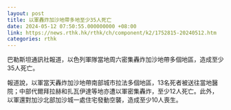 ```yaml
---
layout: post
title: 以軍轟炸加沙地帶多地至少35人死亡
date: 2024-05-12 07:50:55.000000000 +08:00
link: https://news.rthk.hk/rthk/ch/component/k2/1752815-20240512.htm
categories: rthk
---
```


巴勒斯坦通訊社報道，以色列軍隊當地周六密集轟炸加沙地帶多個地區，造成至少35人死亡。

報道說，以軍當天轟炸加沙地帶南部城市拉法多個地區，13名死者被送往當地醫院；中部代爾拜拉赫和扎瓦伊達等地亦遭以軍密集轟炸，至少12人死亡。此外，以軍還對加沙北部加沙城一處住宅發動空襲，造成至少10人喪生。
